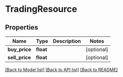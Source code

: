 # TradingResource

## Properties
Name | Type | Description | Notes
------------ | ------------- | ------------- | -------------
**buy_price** | **float** |  | [optional] 
**sell_price** | **float** |  | [optional] 

[[Back to Model list]](../README.md#documentation-for-models) [[Back to API list]](../README.md#documentation-for-api-endpoints) [[Back to README]](../README.md)

